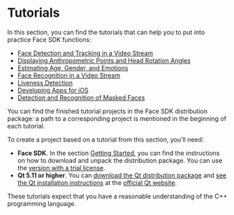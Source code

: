 # Tutorials

In this section, you can find the tutorials that can help you to put into practice Face SDK functions:

* [Face Detection and Tracking in a Video Stream](face_detection_and_tracking_in_a_video_stream.md)
* [Displaying Anthropometric Points and Head Rotation Angles](displaying_anthropometric_points_and_head_rotation_angles.md)
* [Estimating Age, Gender, and Emotions](estimating_age_gender_and_emotions.md)
* [Face Recognition in a Video Stream](face_recognition_in_a_video_stream.md)
* [Liveness Detection](liveness_detection.md)
* [Developing Apps for iOS](developing_apps_for_ios.md)
* [Detection and Recognition of Masked Faces](detection_and_recognition_of_masked_faces.md)

You can find the finished tutorial projects in the Face SDK distribution package: a path to a corresponding project is mentioned in the beginning of each tutorial. 

To create a project based on a tutorial from this section, you'll need: 

* **Face SDK**. In the section [Getting Started](/README.md#getting-started), you can find the instructions on how to download and unpack the distribution package. You can use the [version with a trial license](/README.md#face-sdk-trial).
* **Qt 5.11 or higher**. You can [download the Qt distribution package](https://doc.qt.io/qt-5/windows.html) and [see the Qt installation instructions](https://doc.qt.io/qt-5/gettingstarted.html#) at the [official Qt website](https://www.qt.io/).   

These tutorials expect that you have a reasonable understanding of the C++ programming language.
